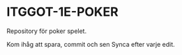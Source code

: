 # ITGGOT-1E-POKER

Repository för poker spelet.

Kom ihåg att spara, commit och sen Synca efter varje edit.